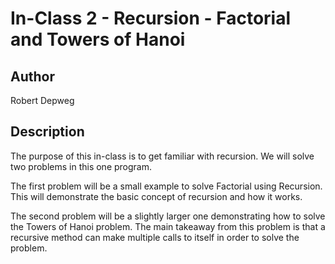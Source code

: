 # In-Class 2 - Recursion - Factorial and Towers of Hanoi

## Author

Robert Depweg

## Description

The purpose of this in-class is to get familiar with recursion. We will solve two problems in this one program.

The first problem will be a small example to solve Factorial using Recursion. This will demonstrate the basic concept of recursion and how it works.

The second problem will be a slightly larger one demonstrating how to solve the Towers of Hanoi problem. The main takeaway from this problem is that a recursive method can make multiple calls to itself in order to solve the problem.
